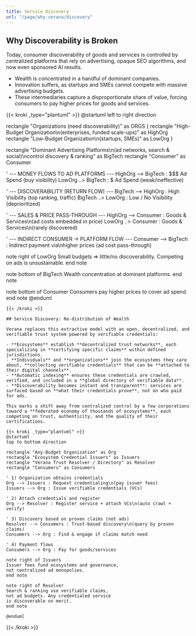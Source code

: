 ```yaml
---
title: Service Discovery
url: "/page/why-verana/discovery"
---
```


## Why Discoverability is Broken

Today, consumer discoverability of goods and services is controlled by centralized platforms that rely on advertising, opaque SEO algorithms, and now even sponsored AI results.

- Wealth is concentrated in a handful of dominant companies.
- Innovation suffers, as startups and SMEs cannot compete with massive advertising budgets.
- These intermediaries capture a disproportionate share of value, forcing consumers to pay higher prices for goods and services.

{{< kroki _type="plantuml" >}}
@startuml
left to right direction

rectangle "Organizations (need discoverability)" as ORGS {
  rectangle "High-Budget Organization\n(enterprises, funded scale-ups)" as HighOrg
  rectangle "Low-Budget Organization\n(startups, SMEs)" as LowOrg
}

rectangle "Dominant Advertising Platforms\n(ad networks, search & social)\ncontrol discovery & ranking" as BigTech
rectangle "Consumer" as Consumer

' --- MONEY FLOWS TO AD PLATFORMS ---
HighOrg --> BigTech : $$$ Ad Spend (buy visibility)
LowOrg  ..> BigTech : $ Ad Spend (weak/ineffective)

' --- DISCOVERABILITY (RETURN FLOW) ---
BigTech --> HighOrg : High Visibility (top ranking, traffic)
BigTech ..> LowOrg  : Low / No Visibility (deprioritized)

' --- SALES & PRICE PASS-THROUGH ---
HighOrg --> Consumer : Goods & Services\n(ad costs embedded in price)
LowOrg  ..> Consumer : Goods & Services\n(rarely discovered)

' --- INDIRECT CONSUMER -> PLATFORM FLOW ---
Consumer --> BigTech : Indirect payment via\nhigher prices (ad cost pass-through)

note right of LowOrg
Small budgets ⇒ little/no discoverability.
Competing on ads is unsustainable.
end note

note bottom of BigTech
Wealth concentration at dominant platforms.
end note

note bottom of Consumer
Consumers pay higher prices to cover ad spend.
end note
@enduml
```
{{< /kroki >}}

## Service Discovery: Re-distribution of Wealth

Verana replaces this extractive model with an open, decentralized, and verifiable trust system powered by verifiable credentials:

- **Ecosystems** establish **decentralized trust networks**, each specializing in **certifying specific claims** within defined jurisdictions.
- **Individuals** and **organizations** join the ecosystems they care about, **collecting verifiable credentials** that can be **attached to their digital channels**.
- **Automatic indexing** ensures these credentials are crawled, verified, and included in a **global directory of verifiable data**.
- **Discoverability becomes instant and transparent**: services are surfaced based on **what their credentials prove**, not on who paid for ads.

This marks a shift away from centralized control by a few corporations toward a **federated economy of thousands of ecosystems**, each competing on trust, authenticity, and the quality of their certifications.

{{< kroki _type="plantuml" >}}
@startuml
top to bottom direction

rectangle "Any-Budget Organization" as Org
rectangle "Ecosystem Credential Issuers" as Issuers
rectangle "Verana Trust Resolver / Directory" as Resolver
rectangle "Consumers" as Consumers

' 1) Organization obtains credentials
Org --> Issuers : Request credentialing\n(pay issuer fees)
Issuers --> Org : Issue verifiable credentials (VCs)

' 2) Attach credentials and register
Org --> Resolver : Register service + attach VCs\n(auto crawl + verify)

' 3) Discovery based on proven claims (not ads)
Resolver --> Consumers : Trust-based discovery\n(query by proven claims)
Consumers --> Org : Find & engage if claims match need

' 4) Payment flows
Consumers --> Org : Pay for goods/services

note right of Issuers
Issuer fees fund ecosystems and governance,
not centralized ad monopolies.
end note

note right of Resolver
Search & ranking use verifiable claims,
not ad budgets. Any credentialed service
is discoverable on merit.
end note

@enduml
```
{{< /kroki >}}
